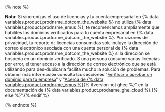 {% note %}

**Nota:** Si sincronizas el uso de licencias y tu cuenta empresarial en {% data variables.product.prodname_dotcom_the_website %} no utiliza {% data variables.product.prodname_emus %}, te recomendamos ampliamente que habilites los dominios verificados para tu cuenta empresarial en {% data variables.product.prodname_dotcom_the_website %}. Por razones de privacidad, tu reporte de licencias consumidas solo incluye la dirección de correo electrónico asociada con una cuenta personal de {% data variables.product.prodname_dotcom_the_website %} si la dirección se hospeda en un dominio verificado. S una persona consume varias licencias por error, el tener acceso a la dirección de correo electrónico que se está utilizando para des-duplicarla facilita mucho la solución de problemas. Para obtener más información consulta las secciones "[Verificar o aprobar un dominio para tu empresa](/enterprise-cloud@latest/admin/configuration/configuring-your-enterprise/verifying-or-approving-a-domain-for-your-enterprise)" y "[Acerca de {% data variables.product.prodname_emus %}](/enterprise-cloud@latest/admin/identity-and-access-management/managing-iam-with-enterprise-managed-users/about-enterprise-managed-users){% ifversion not ghec %}" en la documentación de {% data variables.product.prodname_ghe_cloud %}.{% else %}".{% endif %}

{% endnote %}